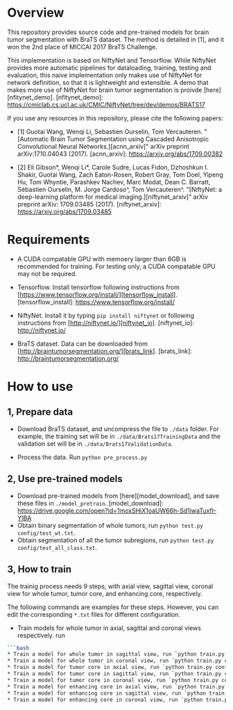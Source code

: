 # Overview
This repository provides source code and pre-trained models for brain tumor segmentation with BraTS dataset. The method is detailed in [1], and it won the 2nd place of MICCAI 2017 BraTS Challenge. 

This implementation is based on NiftyNet and Tensorflow. While NiftyNet provides more automatic pipelines for dataloading, training, testing and evaluation, this naive implementation only makes use of NiftyNet for network definition, so that it is lightweight and extensible. A demo that makes more use of NiftyNet for brain tumor segmentation is proivde [here][nfitynet_demo].
[nfitynet_demo]: https://cmiclab.cs.ucl.ac.uk/CMIC/NiftyNet/tree/dev/demos/BRATS17

If you use any resources in this repository, please cite the following papers:

* [1] Guotai Wang, Wenqi Li, Sebastien Ourselin, Tom Vercauteren. "[Automatic Brain Tumor Segmentation using Cascaded Anisotropic Convolutional Neural Networks.][acnn_arxiv]" arXiv preprint arXiv:1710.04043 (2017).
[acnn_arxiv]: https://arxiv.org/abs/1709.00382

* [2] Eli Gibson*, Wenqi Li*, Carole Sudre, Lucas Fidon, Dzhoshkun I. Shakir, Guotai Wang, Zach Eaton-Rosen, Robert Gray, Tom Doel, Yipeng Hu, Tom Whyntie, Parashkev Nachev, Marc Modat, Dean C. Barratt, Sébastien Ourselin, M. Jorge Cardoso^, Tom Vercauteren^.
"[NiftyNet: a deep-learning platform for medical imaging.][niftynet_arxiv]" arXiv preprint arXiv: 1709.03485 (2017). 
[niftynet_arxiv]: https://arxiv.org/abs/1709.03485

# Requirements
* A CUDA compatable GPU with memoery larger than 6GB is recommended for training. For testing only, a CUDA compatable GPU may not be required.

* Tensorflow. Install tensorflow following instructions from [https://www.tensorflow.org/install/][tensorflow_install].
[tensorflow_install]: https://www.tensorflow.org/install/

* NiftyNet. Install it by typing `pip install niftynet` or following instructions from [http://niftynet.io/][niftynet_io].
[niftynet_io]: http://niftynet.io/

* BraTS dataset. Data can be downloaded from [http://braintumorsegmentation.org/][brats_link].
[brats_link]: http://braintumorsegmentation.org/

# How to use
## 1, Prepare data
* Download BraTS dataset, and uncompress the file to `./data` folder. For example, the training set will be in `./data/Brats17TrainingData` and the validation set will be in `./data/Brats17ValidationData`.

* Process the data. Run `python pre_process.py`

## 2, Use pre-trained models
* Download pre-trained models from [here][model_download], and save these files in `./model_pretrain`.
[model_download]: https://drive.google.com/open?id=1moxSHiX1oaUW66h-Sd1iwaTuxfI-YlBA
* Obtain binary segmentation of whole tumors, run `python test.py config/test_wt.txt`.
* Obtain segmentation of all the tumor subregions, run `python test.py config/test_all_class.txt`.

## 3, How to train
The trainig process needs 9 steps, with axial view, sagittal view, coronal view for whole tumor, tumor core, and enhancing core, respectively.

The following commands are examples for these steps. However, you can edit the corresponding `*.txt` files for different configuration.

* Train models for whole tumor in axial, sagittal and coronal views respectively. run 
```bash python train.py config/train_wt_ax.txt
```bash
* Train a model for whole tumor in sagittal view, run `python train.py config/train_wt_sg.txt`.
* Train a model for whole tumor in coronal view, run `python train.py config/train_wt_cr.txt`.
* Train a model for tumor core in axial view, run `python train.py config/train_tc_ax.txt`.
* Train a model for tumor core in sagittal view, run `python train.py config/train_tc_sg.txt`.
* Train a model for tumor core in coronal view, run `python train.py config/train_tc_cr.txt`.
* Train a model for enhancing core in axial view, run `python train.py config/train_en_ax.txt`.
* Train a model for enhancing core in sagittal view, run `python train.py config/train_en_sg.txt`.
* Train a model for enhancing core in coronal view, run `python train.py config/train_en_cr.txt`.
